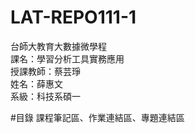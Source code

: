 # LAT-REPO111-1
台師大教育大數據微學程</br>
課名：學習分析工具實務應用</br>
授課教師：蔡芸琤</br>
姓名：薛惠文</br>
系級：科技系碩一</br>

#目錄
課程筆記區、作業連結區、專題連結區</br>
